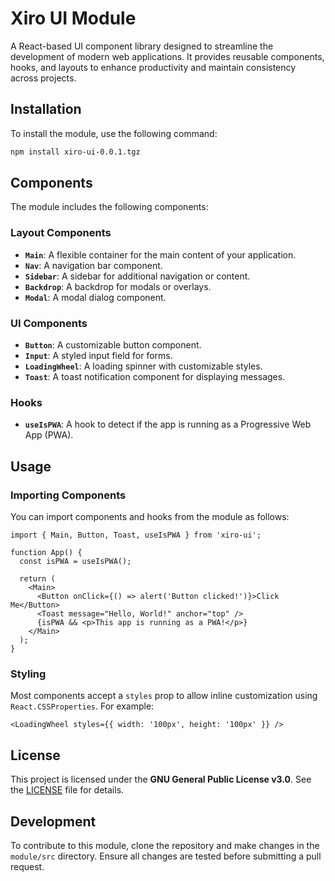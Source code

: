 # Xiro UI Module

A React-based UI component library designed to streamline the development of modern web applications. It provides reusable components, hooks, and layouts to enhance productivity and maintain consistency across projects.

## Installation

To install the module, use the following command:

```bash
npm install xiro-ui-0.0.1.tgz
```

## Components

The module includes the following components:

### Layout Components

- **`Main`**: A flexible container for the main content of your application.
- **`Nav`**: A navigation bar component.
- **`Sidebar`**: A sidebar for additional navigation or content.
- **`Backdrop`**: A backdrop for modals or overlays.
- **`Modal`**: A modal dialog component.

### UI Components

- **`Button`**: A customizable button component.
- **`Input`**: A styled input field for forms.
- **`LoadingWheel`**: A loading spinner with customizable styles.
- **`Toast`**: A toast notification component for displaying messages.

### Hooks

- **`useIsPWA`**: A hook to detect if the app is running as a Progressive Web App (PWA).

## Usage

### Importing Components

You can import components and hooks from the module as follows:

```tsx
import { Main, Button, Toast, useIsPWA } from 'xiro-ui';

function App() {
  const isPWA = useIsPWA();

  return (
    <Main>
      <Button onClick={() => alert('Button clicked!')}>Click Me</Button>
      <Toast message="Hello, World!" anchor="top" />
      {isPWA && <p>This app is running as a PWA!</p>}
    </Main>
  );
}
```

### Styling

Most components accept a `styles` prop to allow inline customization using `React.CSSProperties`. For example:

```tsx
<LoadingWheel styles={{ width: '100px', height: '100px' }} />
```

## License

This project is licensed under the **GNU General Public License v3.0**. See the [LICENSE](./LICENSE) file for details.

## Development

To contribute to this module, clone the repository and make changes in the `module/src` directory. Ensure all changes are tested before submitting a pull request.